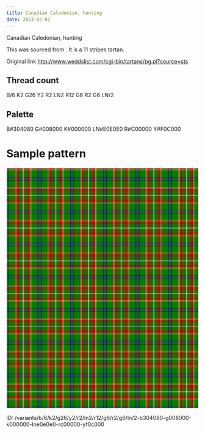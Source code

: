 ```yaml
---
title: Canadian Caledonian, hunting
date: 2023-02-02
---
```

Canadian Caledonian, hunting

This was sourced from <no value>.  It is a 11 stripes tartan.

Original link http://www.weddslist.com/cgi-bin/tartans/pg.pl?source=sts

## Thread count
B/6 K2 G26 Y2 R2 LN2 R12 G6 R2 G6 LN/2

## Palette
B#304080 G#008000 K#000000 LN#E0E0E0 R#C00000 Y#F0C000

# Sample pattern

![Tartan detail](tartan.png "B/6 K2 G26 Y2 R2 LN2 R12 G6 R2 G6 LN/2 tartan")

ID: /variants/b/6/k2/g26/y2/r2/ln2/r12/g6/r2/g6/ln/2-b304080-g008000-k000000-lne0e0e0-rc00000-yf0c000